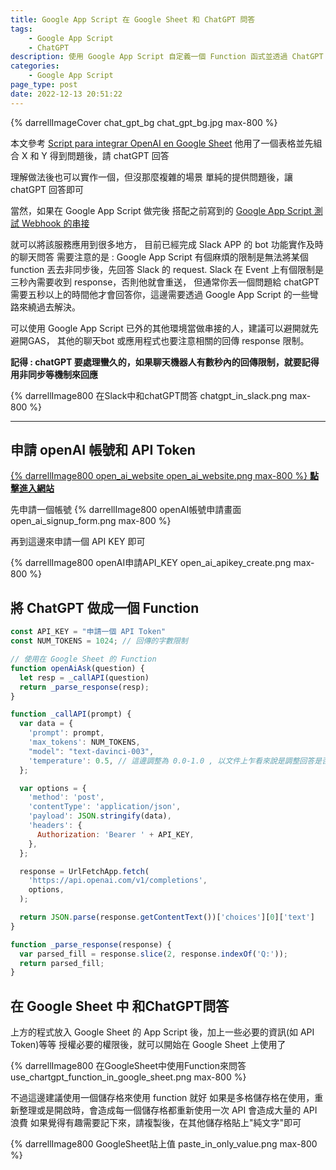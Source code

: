 ```yaml
---
title: Google App Script 在 Google Sheet 和 ChatGPT 問答
tags: 
	- Google App Script
	- ChatGPT
description: 使用 Google App Script 自定義一個 Function 函式並透過 ChatGPT 的 API，就可以實現在自己的 Google Sheet 和 ChatGPT 進行對談
categories: 
	- Google App Script
page_type: post
date: 2022-12-13 20:51:22
---
```


{% darrellImageCover chat_gpt_bg chat_gpt_bg.jpg max-800 %}

本文參考 [Script para integrar OpenAI en Google Sheet](https://txetxu.dev/script-para-integrar-openai-en-google-sheet/)
他用了一個表格並先組合 X 和 Y 得到問題後，請 chatGPT 回答

理解做法後也可以實作一個，但沒那麼複雜的場景
單純的提供問題後，讓 chatGPT 回答即可

當然，如果在 Google App Script 做完後
搭配之前寫到的 
[Google App Script 測試 Webhook 的串接](https://www.darrelltw.com/google-app-script-test-webhook/?source=google-app-script-with-chatgpt-openai)

就可以將該服務應用到很多地方，
目前已經完成 Slack APP 的 bot 功能實作及時的聊天問答
需要注意的是 : Google App Script 有個麻煩的限制是無法將某個 function 丟去非同步後，先回答 Slack 的 request.
Slack 在 Event 上有個限制是三秒內需要收到 response，否則他就會重送，
但通常你丟一個問題給 chatGPT 需要五秒以上的時間他才會回答你，這邊需要透過 Google App Script 的一些彎路來繞過去解決。

可以使用 Google App Script 已外的其他環境當做串接的人，建議可以避開就先避開GAS，
其他的聊天bot 或應用程式也要注意相關的回傳 response 限制。

**記得 : chatGPT 要處理蠻久的，如果聊天機器人有數秒內的回傳限制，就要記得用非同步等機制來回應**

{% darrellImage800 在Slack中和chatGPT問答 chatgpt_in_slack.png max-800 %}

---

## 申請 openAI 帳號和 API Token

[{% darrellImage800 open_ai_website open_ai_website.png max-800 %} **點擊進入網站**](https://openai.com/api/)

先申請一個帳號
{% darrellImage800 openAI帳號申請畫面 open_ai_signup_form.png max-800 %}

再到這邊來申請一個 API KEY 即可

{% darrellImage800 openAI申請API_KEY open_ai_apikey_create.png max-800 %}

## 將 ChatGPT 做成一個 Function

```javascript
const API_KEY = "申請一個 API Token"
const NUM_TOKENS = 1024; // 回傳的字數限制

// 使用在 Google Sheet 的 Function
function openAiAsk(question) {
  let resp = _callAPI(question)
  return _parse_response(resp);
}

function _callAPI(prompt) {
  var data = {
    'prompt': prompt,
    'max_tokens': NUM_TOKENS,
    "model": "text-davinci-003",
    'temperature': 0.5, // 這邊調整為 0.0-1.0 , 以文件上乍看來說是調整回答是否有彈性或是完全依照答案 
  };

  var options = {
    'method': 'post',
    'contentType': 'application/json',
    'payload': JSON.stringify(data),
    'headers': {
      Authorization: 'Bearer ' + API_KEY,
    },
  };

  response = UrlFetchApp.fetch(
    'https://api.openai.com/v1/completions',
    options,
  );

  return JSON.parse(response.getContentText())['choices'][0]['text']
}

function _parse_response(response) {
  var parsed_fill = response.slice(2, response.indexOf('Q:'));
  return parsed_fill;
}
```

## 在 Google Sheet 中 和ChatGPT問答

上方的程式放入 Google Sheet 的 App Script 後，加上一些必要的資訊(如 API Token)等等
授權必要的權限後，就可以開始在 Google Sheet 上使用了

{% darrellImage800 在GoogleSheet中使用Function來問答 use_chartgpt_function_in_google_sheet.png max-800 %}

不過這邊建議使用一個儲存格來使用 function 就好
如果是多格儲存格在使用，重新整理或是開啟時，會造成每一個儲存格都重新使用一次 API
會造成大量的 API 浪費
如果覺得有趣需要記下來，請複製後，在其他儲存格貼上"純文字"即可

{% darrellImage800 GoogleSheet貼上值 paste_in_only_value.png max-800 %}
